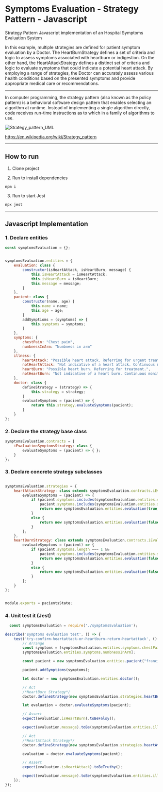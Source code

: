 # Symptoms Evaluation - Strategy Pattern - Javascript
Strategy Pattern Javascript implementation of an Hospital Symptoms Evaluation System

In this example, multiple strategies are defined for patient symptom evaluation by a Doctor. The HeartBurnStrategy defines a set of criteria and logic to assess symptoms associated with heartburn or indigestion. On the other hand, the HeartAttackStrategy defines a distinct set of criteria and logic to evaluate symptoms that could indicate a potential heart attack. By employing a range of strategies, the Doctor can accurately assess various health conditions based on the presented symptoms and provide appropriate medical care or recommendations.

------

In computer programming, the strategy pattern (also known as the policy pattern) is a behavioral software design pattern that enables selecting an algorithm at runtime. Instead of implementing a single algorithm directly, code receives run-time instructions as to which in a family of algorithms to use.

![Strategy_pattern_UML](https://upload.wikimedia.org/wikipedia/commons/4/45/W3sDesign_Strategy_Design_Pattern_UML.jpg)

https://en.wikipedia.org/wiki/Strategy_pattern

------
## How to run

1. Clone project

2. Run to install dependencies
```npm
npm i
```

3. Run to start Jest
```npm
npx jest
```

------

## Javascript Implementation

### 1. Declare entities 

```javascript
const symptomsEvaluation = {};


symptomsEvaluation.entities = {
    evaluation: class {
        constructor(isHeartAttack, isHeartBurn, message) {
            this.isHeartAttack = isHeartAttack;
            this.isHeartBurn = isHeartBurn;
            this.message = message;
        }
    },
    pacient: class {
        constructor(name, age) {
            this.name = name;
            this.age = age;
        }
        addSymptioms = (symptoms) => {
            this.symptoms = symptoms;
        }
    },
    symptoms: {
        chestPain: "Chest pain",
        numbnessInArm: "Numbness in arm"
    },
    illness: {
        heartAttack: "Possible heart attack. Referring for urgent treatment.",
        notHeartAttack: "Not indicative of a heart attack. Continuous monitoring.",
        heartBurn: "Possible heart burn. Referring for treatment.",
        notHeartBurn: "Not indicative of a heart burn. Continuous monitoring."
    },
    doctor: class {
        defineStrategy = (strategy) => {
            this.strategy = strategy;
        }
        evaluateSymptoms = (pacient) => {
            return this.strategy.evaluateSymptoms(pacient);
        }
    }
};

```

### 2. Declare the strategy base class

```javascript
symptomsEvaluation.contracts = {
    iEvaluationSymptomsStrategy: class {
        evaluateSymptoms = (pacient) => { };
    }
};
```

### 3. Declare concrete strategy subclasses

```javascript

symptomsEvaluation.strategies = {
    heartAttackStrategy: class extends symptomsEvaluation.contracts.iEvaluationSymptomsStrategy {
        evaluateSymptoms = (pacient) => {
            if (pacient.symptoms.includes(symptomsEvaluation.entities.symptoms.numbnessInArm) &&
                pacient.symptoms.includes(symptomsEvaluation.entities.symptoms.chestPain)) {
                return new symptomsEvaluation.entities.evaluation(true, false, symptomsEvaluation.entities.illness.heartAttack);
            }
            else {
                return new symptomsEvaluation.entities.evaluation(false, false, symptomsEvaluation.entities.illness.notHeartAttack);
            }
        };
    },
    heartBurnStrategy: class extends symptomsEvaluation.contracts.iEvaluationSymptomsStrategy {
        evaluateSymptoms = (pacient) => {
            if (pacient.symptoms.length === 1 &&
                pacient.symptoms.includes(symptomsEvaluation.entities.symptoms.chestPain)) {
                return new symptomsEvaluation.entities.evaluation(false, true, symptomsEvaluation.entities.illness.heartBurn);
            }
            else {
                return new symptomsEvaluation.entities.evaluation(false, false, symptomsEvaluation.entities.illness.notHeartBurn);
            }
        };
    }
};


module.exports = pacientsState;
```

### 4. Unit test it (Jest)

```javascript
  const symptomsEvaluation = require('./symptomsEvaluation');

describe('symptoms evaluation test', () => {
    test('try-confirm-heartattack-or-heartburn-return-heartattack', () => {
        // Arrange
        const symptoms = [symptomsEvaluation.entities.symptoms.chestPain,
        symptomsEvaluation.entities.symptoms.numbnessInArm];

        const pacient = new symptomsEvaluation.entities.pacient("francisco lacerda", 45);

        pacient.addSymptioms(symptoms);

        let doctor = new symptomsEvaluation.entities.doctor();

        // Act
        /*HeartBurn Strategy*/
        doctor.defineStrategy(new symptomsEvaluation.strategies.heartBurnStrategy());

        let evaluation = doctor.evaluateSymptoms(pacient);

        // Assert
        expect(evaluation.isHeartBurn).toBeFalsy();

        expect(evaluation.message).toBe(symptomsEvaluation.entities.illness.notHeartBurn);

        // Act
        /*HeartAttack Strategy*/
        doctor.defineStrategy(new symptomsEvaluation.strategies.heartAttackStrategy());

        evaluation = doctor.evaluateSymptoms(pacient);

        // Assert
        expect(evaluation.isHeartAttack).toBeTruthy();

        expect(evaluation.message).toBe(symptomsEvaluation.entities.illness.heartAttack);
    });
});

```
